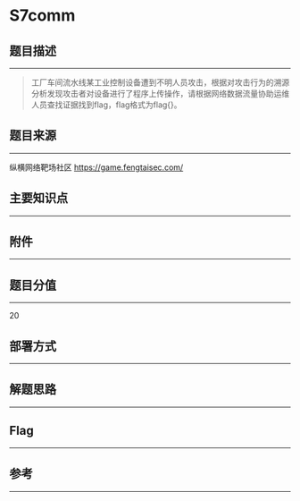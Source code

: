 # S7comm

## 题目描述
---
> 工厂车间流水线某工业控制设备遭到不明人员攻击，根据对攻击行为的溯源分析发现攻击者对设备进行了程序上传操作，请根据网络数据流量协助运维人员查找证据找到flag，flag格式为flag{}。

## 题目来源
---
纵横网络靶场社区 https://game.fengtaisec.com/

## 主要知识点
---


## 附件
---


## 题目分值
---
20

## 部署方式
---


## 解题思路
---


## Flag
---


## 参考
---

